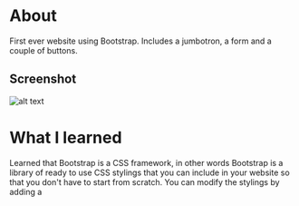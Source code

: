 # About
First ever website using Bootstrap. Includes a jumbotron, a form and a couple of buttons.

## Screenshot
![alt text](https://i.imgur.com/A5PFV8M.png)

# What I learned
Learned that Bootstrap is a CSS framework, in other words Bootstrap is a library of ready to use CSS stylings that you can include in your 
website so that you don't have to start from scratch. You can modify the stylings by adding a <style> tag in side a head tag. Jumbotrons 
are primarily used when you want to catch the attention of the website visitor to a certain piece of content, like a sale or new product.
Also learned that containers are one of the most important parts of Bootstrap because its needed to use Bootstrap's grid system. More on the 
grid system later
